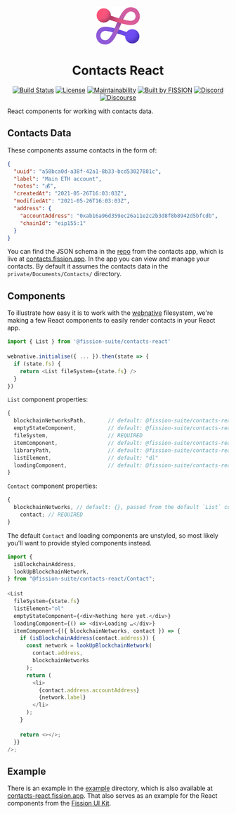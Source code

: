 <div align="center">
  <img src="https://github.com/fission-codes/kit/blob/main/images/logo-icon-coloured.png?raw=true" alt="Fission logo" width="100" />

  <h1>Contacts React</h1>

[![Build Status](https://travis-ci.org/fission-suite/contacts-react.svg?branch=master)](https://travis-ci.org/fission-suite/contacts-react)
[![License](https://img.shields.io/badge/License-Apache%202.0-blue.svg)](https://github.com/fission-suite/blob/master/LICENSE)
[![Maintainability](https://api.codeclimate.com/v1/badges/44fb6a8a0cfd88bc41ef/maintainability)](https://codeclimate.com/github/fission-suite/contacts-react/maintainability)
[![Built by FISSION](https://img.shields.io/badge/⌘-Built_by_FISSION-purple.svg)](https://fission.codes)
[![Discord](https://img.shields.io/discord/478735028319158273.svg)](https://discord.gg/zAQBDEq)
[![Discourse](https://img.shields.io/discourse/https/talk.fission.codes/topics)](https://talk.fission.codes)

</div>

React components for working with contacts data.

## Contacts Data

These components assume contacts in the form of:

```json
{
  "uuid": "a58bca0d-a38f-42a1-8b33-bcd53027881c",
  "label": "Main ETH account",
  "notes": "💰",
  "createdAt": "2021-05-26T16:03:03Z",
  "modifiedAt": "2021-05-26T16:03:03Z",
  "address": {
    "accountAddress": "0xab16a96d359ec26a11e2c2b3d8f8b8942d5bfcdb",
    "chainId": "eip155:1"
  }
}
```

You can find the JSON schema in the [repo](https://github.com/fission-suite/contacts/blob/main/src/Schemas/Dawn/Contact.json) from the contacts app, which is live at [contacts.fission.app](https://contacts.fission.app/). In the app you can view and manage your contacts. By default it assumes the contacts data in the `private/Documents/Contacts/` directory.

## Components

To illustrate how easy it is to work with the [webnative](https://github.com/fission-suite/webnative) filesystem, we're making a few React components to easily render contacts in your React app.

```js
import { List } from '@fission-suite/contacts-react'

webnative.initialise({ ... }).then(state => {
  if (state.fs) {
    return <List fileSystem={state.fs} />
  }
})
```

`List` component properties:

```js
{
  blockchainNetworksPath,       // default: @fission-suite/contacts-react/List.DEFAULT_BLOCKCHAIN_NETWORKS_PATH
  emptyStateComponent,          // default: @fission-suite/contacts-react/List.EmptyState
  fileSystem,                   // REQUIRED
  itemComponent,                // default: @fission-suite/contacts-react/Contact.Contact
  libraryPath,                  // default: @fission-suite/contacts-react/List.DEFAULT_PATH
  listElement,                  // default: "dl"
  loadingComponent,             // default: @fission-suite/contacts-react/List.Loading
}
```

`Contact` component properties:

```js
{
  blockchainNetworks, // default: {}, passed from the default `List` component
    contact; // REQUIRED
}
```

The default `Contact` and loading components are unstyled, so most likely you'll want to provide styled components instead.

```js
import {
  isBlockchainAddress,
  lookUpBlockchainNetwork,
} from "@fission-suite/contacts-react/Contact";

<List
  fileSystem={state.fs}
  listElement="ol"
  emptyStateComponent={<div>Nothing here yet.</div>}
  loadingComponent={() => <div>Loading …</div>}
  itemComponent={({ blockchainNetworks, contact }) => {
    if (isBlockchainAddress(contact.address)) {
      const network = lookUpBlockchainNetwork(
        contact.address,
        blockchainNetworks
      );
      return (
        <li>
          {contact.address.accountAddress}
          {network.label}
        </li>
      );
    }

    return <></>;
  }}
/>;
```

## Example

There is an example in the [example](example/) directory, which is also available at [contacts-react.fission.app](https://contacts-react.fission.app). That also serves as an example for the React components from the [Fission UI Kit](https://github.com/fission-suite/kit).
